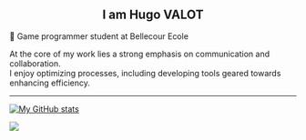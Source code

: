 <header>
  
</header>

<body>
  
  <section>
    <div align="center">
      <h1> I am Hugo VALOT </h1>
    </div> 
  </section>

  <section>  
    <p>
      📍 Game programmer student at Bellecour Ecole
    </p>
    <p>
      At the core of my work lies a strong emphasis on communication and collaboration.<br>
      I enjoy optimizing processes, including developing tools geared towards enhancing efficiency.
    </p>
    <hr>
  </section>

  [![My GitHub stats](https://github-readme-stats.vercel.app/api?username=h-valot&show_icons=true&theme=transparent)](https://github.com/anuraghazra/github-readme-stats)
  
  <a href="https://hgvalot.itch.io/" target="_blank">
      <img src="https://img.shields.io/badge/Itch.io-FA5C5C?style=for-the-badge&logo=Itch.io&logoColor=white"/>
  </a>
    
</body>
